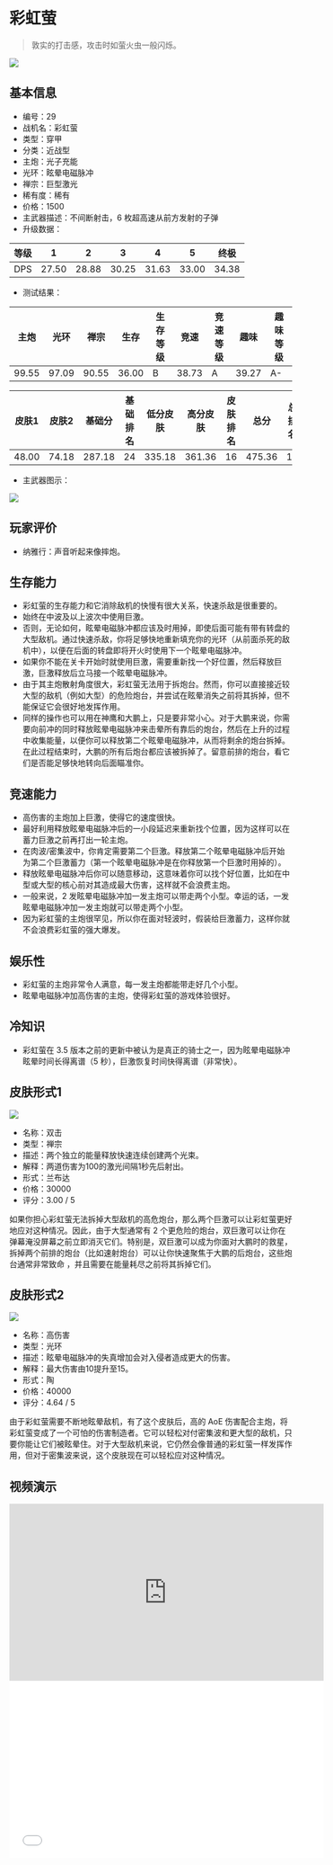 # 彩虹萤

> 敦实的打击感，攻击时如萤火虫一般闪烁。

<img src="/ships/ship_29.png" style={{zoom:1}}/>

## 基本信息

- 编号：29
- 战机名：彩虹萤
- 类型：穿甲
- 分类：近战型
- 主炮：光子充能
- 光环：眩晕电磁脉冲
- 禅宗：巨型激光
- 稀有度：稀有
- 价格：1500
- 主武器描述：不间断射击，6 枚超高速从前方发射的子弹
- 升级数据：

| 等级 | 1 | 2 | 3 | 4 | 5 | 终极 |
|--|--|--|--|--|--|--|
| DPS | 27.50 | 28.88 | 30.25 | 31.63 | 33.00 | 34.38 |

- 测试结果：

| 主炮 | 光环 | 禅宗 | 生存 | 生存等级 | 竞速 | 竞速等级 | 趣味 | 趣味等级 |
|--|--|--|--|--|--|--|--|--|
| 99.55 | 97.09 | 90.55 | 36.00 | B | 38.73 | A | 39.27 | A- |

| 皮肤1 | 皮肤2 | 基础分 | 基础排名 | 低分皮肤 | 高分皮肤 | 皮肤排名 | 总分 | 总排名 |
|--|--|--|--|--|--|--|--|--|
| 48.00 | 74.18 | 287.18 | 24 | 335.18 | 361.36 | 16 | 475.36 | 19 |

- 主武器图示：

<img src="/illustration/main_29.gif" style={{zoom:1}}/>

## 玩家评价

- 纳雅行：声音听起来像摔炮。

## 生存能力

- 彩虹萤的生存能力和它消除敌机的快慢有很大关系，快速杀敌是很重要的。
- 始终在中波及以上波次中使用巨激。
- 否则，无论如何，眩晕电磁脉冲都应该及时用掉，即使后面可能有带有转盘的大型敌机。通过快速杀敌，你将足够快地重新填充你的光环（从前面杀死的敌机中），以便在后面的转盘即将开火时使用下一个眩晕电磁脉冲。
- 如果你不能在关卡开始时就使用巨激，需要重新找一个好位置，然后释放巨激，巨激释放后立马接一个眩晕电磁脉冲。
- 由于其主炮散射角度很大，彩虹萤无法用于拆炮台。然而，你可以直接接近较大型的敌机（例如大型）的危险炮台，并尝试在眩晕消失之前将其拆掉，但不能保证它会很好地发挥作用。
- 同样的操作也可以用在神鹰和大鹏上，只是要非常小心。对于大鹏来说，你需要向前冲的同时释放眩晕电磁脉冲来击晕所有靠后的炮台，然后在上升的过程中收集能量，以便你可以释放第二个眩晕电磁脉冲，从而将剩余的炮台拆掉。 在此过程结束时，大鹏的所有后炮台都应该被拆掉了。留意前排的炮台，看它们是否能足够快地转向后面瞄准你。

## 竞速能力

- 高伤害的主炮加上巨激，使得它的速度很快。
- 最好利用释放眩晕电磁脉冲后的一小段延迟来重新找个位置，因为这样可以在蓄力巨激之前再打出一轮主炮。
- 在肉波/密集波中，你肯定需要第二个巨激。释放第二个眩晕电磁脉冲后开始为第二个巨激蓄力（第一个眩晕电磁脉冲是在你释放第一个巨激时用掉的）。
- 释放眩晕电磁脉冲后你可以随意移动，这意味着你可以找个好位置，比如在中型或大型的核心前对其造成最大伤害，这样就不会浪费主炮。
- 一般来说，2 发眩晕电磁脉冲加一发主炮可以带走两个小型。幸运的话，一发眩晕电磁脉冲加一发主炮就可以带走两个小型。
- 因为彩虹萤的主炮很罕见，所以你在面对轻波时，假装给巨激蓄力，这样你就不会浪费彩虹萤的强大爆发。

## 娱乐性

- 彩虹萤的主炮非常令人满意，每一发主炮都能带走好几个小型。
- 眩晕电磁脉冲加高伤害的主炮，使得彩虹萤的游戏体验很好。

## 冷知识

- 彩虹萤在 3.5 版本之前的更新中被认为是真正的骑士之一，因为眩晕电磁脉冲眩晕时间长得离谱（5 秒），巨激恢复时间快得离谱（非常快）。

## 皮肤形式1

<img src="/ships/ship_29_apex_1.png" style={{zoom:1}}/>

- 名称：双击
- 类型：禅宗
- 描述：两个独立的能量释放快速连续创建两个光束。
- 解释：两道伤害为100的激光间隔1秒先后射出。
- 形式：兰布达
- 价格：30000
- 评分：3.00 / 5

如果你担心彩虹萤无法拆掉大型敌机的高危炮台，那么两个巨激可以让彩虹萤更好地应对这种情况。因此，由于大型通常有 2 个更危险的炮台，双巨激可以让你在弹幕淹没屏幕之前立即消灭它们。特别是，双巨激可以成为你面对大鹏时的救星，拆掉两个前排的炮台（比如速射炮台）可以让你快速聚焦于大鹏的后炮台，这些炮台通常非常致命 ，并且需要在能量耗尽之前将其拆掉它们。

## 皮肤形式2

<img src="/ships/ship_29_apex_2.png" style={{zoom:1}}/>

- 名称：高伤害
- 类型：光环
- 描述：眩晕电磁脉冲的失真增加会对入侵者造成更大的伤害。
- 解释：最大伤害由10提升至15。
- 形式：陶
- 价格：40000
- 评分：4.64 / 5

由于彩虹萤需要不断地眩晕敌机，有了这个皮肤后，高的 AoE 伤害配合主炮，将彩虹萤变成了一个可怕的伤害制造者。它可以轻松对付密集波和更大型的敌机，只要你能让它们被眩晕住。对于大型敌机来说，它仍然会像普通的彩虹萤一样发挥作用，但对于密集波来说，这个皮肤现在可以轻松应对这种情况。

## 视频演示

<iframe width="560" height="315" src="https://www.youtube.com/embed/pj-eqB11LUo?si=AtqiZLSzGYDcl11J" title="YouTube video player" frameborder="0" allow="accelerometer; autoplay; clipboard-write; encrypted-media; gyroscope; picture-in-picture; web-share" referrerpolicy="strict-origin-when-cross-origin" allowfullscreen></iframe>

<br/>

<iframe width="560" height="315" src="//player.bilibili.com/player.html?aid=687770744&bvid=BV1zU4y1z7uc&cid=826014110&p=1&autoplay=false" scrolling="no" border="0" frameborder="no" allow="accelerometer; autoplay; clipboard-write; encrypted-media; gyroscope; picture-in-picture; web-share" framespacing="0" allowfullscreen="true"> </iframe>